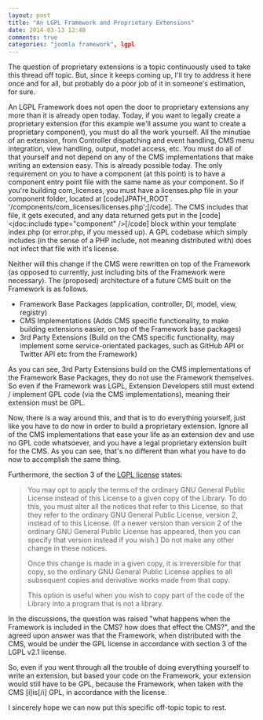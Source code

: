 ```yaml
---
layout: post
title: "An LGPL Framework and Proprietary Extensions"
date: 2014-03-13 12:40
comments: true
categories: "joomla framework", lgpl
---
```


The question of proprietary extensions is a topic continuously used to take this thread off topic. But, since it keeps coming up, I'll try to address it here once and for all, but probably do a poor job of it in someone's estimation, for sure.

An LGPL Framework does not open the door to proprietary extensions any more than it is already open today. Today, if you want to legally create a proprietary extension (for this example we'll assume you want to create a proprietary component), you must do all the work yourself. All the minutiae of an extension, from Controller dispatching and event handling, CMS menu integration, view handling, output, model access, etc. You must do all of that yourself and not depend on any of the CMS implementations that make writing an extension easy. This is already possible today. The only requirement on you to have a component (at this point) is to have a component entry point file with the same name as your component. So if you're building com_licenses, you must have a licenses.php file in your component folder, located at [code]JPATH_ROOT . '/components/com_licenses/licenses.php';[/code]. The CMS includes that file, it gets executed, and any data returned gets put in the [code]<jdoc:include type="component" />[/code] block within your template index.php (or error.php, if you messed up). A GPL codebase which simply includes (in the sense of a PHP include, not meaning distributed with) does not infect that file with it's license. 

Neither will this change if the CMS were rewritten on top of the Framework (as opposed to currently, just including bits of the Framework were necessary). The (proposed) architecture of a future CMS built on the Framework is as follows.

- Framework Base Packages (application, controller, DI, model, view, registry)
- CMS Implementations (Adds CMS specific functionality, to make building extensions easier, on top of the Framework base packages)
- 3rd Party Extensions (Build on the CMS specific functionality, may implement some service-orientated packages, such as GitHub API or Twitter API etc from the Framework)

As you can see, 3rd Party Extensions build on the CMS implementations of the Framework Base Packages, they do not use the Framework themselves. So even if the Framework was LGPL, Extension Developers still must extend / implement GPL code (via the CMS implementations), meaning their extension must be GPL.

Now, there is a way around this, and that is to do everything yourself, just like you have to do now in order to build a proprietary extension. Ignore all of the CMS implementations that ease your life as an extension dev and use no GPL code whatsoever, and you have a legal proprietary extension built for the CMS. As you can see, that's no different than what you have to do now to accomplish the same thing.

Furthermore, the section 3 of the [LGPL license](http://www.gnu.org/licenses/old-licenses/lgpl-2.1.html) states:

<blockquote>
You may opt to apply the terms of the ordinary GNU General Public License instead of this License to a given copy of the Library. To do this, you must alter all the notices that refer to this License, so that they refer to the ordinary GNU General Public License, version 2, instead of to this License. (If a newer version than version 2 of the ordinary GNU General Public License has appeared, then you can specify that version instead if you wish.) Do not make any other change in these notices.

Once this change is made in a given copy, it is irreversible for that copy, so the ordinary GNU General Public License applies to all subsequent copies and derivative works made from that copy.

This option is useful when you wish to copy part of the code of the Library into a program that is not a library.
</blockquote>

In the discussions, the question was raised "what happens when the Framework is included in the CMS? how does that effect the CMS?", and the agreed upon answer was that the Framework, when distributed with the CMS, would be under the GPL license in accordance with section 3 of the LGPL v2.1 license.

So, even if you went through all the trouble of doing everything yourself to write an extension, but based your code on the Framework, your extension would still have to be GPL, because the Framework, when taken with the CMS [i]is[/i] GPL, in accordance with the license.

I sincerely hope we can now put this specific off-topic topic to rest.
